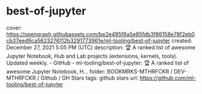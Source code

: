 # best-of-jupyter

cover: https://opengraph.githubassets.com/be2e495f8a5e85fdb3f86158e78f2eb0cb37eed9ca5623276112b3291773961e/ml-tooling/best-of-jupyter
created: December 27, 2021 5:05 PM (UTC)
description: 🏆 A ranked list of awesome Jupyter Notebook, Hub and Lab projects (extensions, kernels, tools). Updated weekly. - GitHub - ml-tooling/best-of-jupyter: 🏆 A ranked list of awesome Jupyter Notebook, H...
folder: BOOKMRKS-MTHRFCKR / DEV-MTHRFCKR / Github / GH Stars
tags: github stars
url: https://github.com/ml-tooling/best-of-jupyter